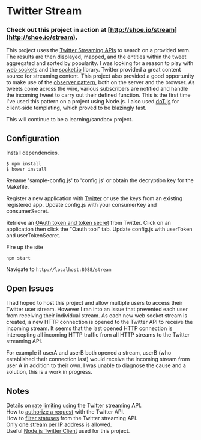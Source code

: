 # Twitter Stream

### Check out this project in action at [http://shoe.io/stream](http://shoe.io/stream).

This project uses the [Twitter Streaming APIs](https://dev.twitter.com/docs/streaming-apis) to search on a provided term. The results are then displayed, mapped, and the entities within the tweet aggregated and sorted by popularity. 
I was looking for a reason to play with [web sockets](http://en.wikipedia.org/wiki/WebSocket) and the [socket.io](http://socket.io) library. 
Twitter provided a great content source for streaming content. 
This project also provided a good opportunity to make use of the [observer pattern](http://en.wikipedia.org/wiki/Observer_pattern), both on the server and the browser. 
As tweets come across the wire, various subscribers are notified and handle the incoming tweet to carry out their defined function. This is the first time I've used this pattern on a project using Node.js. 
I also used [doT.js](http://olado.github.io/doT/) for client-side templating, which proved to be blazingly fast. 

This will continue to be a learning/sandbox project.  

## Configuration
Install dependencies. 
	
	$ npm install
	$ bower install

Rename 'sample-config.js' to 'config.js' or obtain the decryption key for the Makefile.

Register a new application with [Twitter](https://dev.twitter.com/apps) or use the keys from an existing registered app. Update config.js with your consumerKey and consumerSecret.

Retrieve an [OAuth token and token secret](https://dev.twitter.com/apps) from Twitter. 
Click on an application then click the "Oauth tool" tab. Update config.js with userToken and userTokenSecret.  

Fire up the site

	npm start

Navigate to `http://localhost:8088/stream`


## Open Issues
I had hoped to host this project and allow multiple users to access their Twitter user stream. However I ran into an issue that prevented each user from receiving their individual stream. 
As each new web socket stream is created, a new HTTP connection is opened to the Twitter API to receive the incoming stream. It seems that the last opened HTTP connection is intercepting 
all incoming HTTP traffic from all HTTP streams to the Twitter streaming API. 

For example if userA and userB both opened a stream, userB (who established their connection last) would receive the incoming stream from user A in addition to their own. 
I was unable to diagnose the cause and a solution, this is a work in progress. 

## Notes 

Details on [rate limiting](https://dev.twitter.com/docs/rate-limiting/1.1) using the Twitter streaming API.  
How to [authorize a request](https://dev.twitter.com/docs/auth/authorizing-request) with the Twitter API.  
How to [filter statuses](https://dev.twitter.com/docs/api/1.1/post/statuses/filter) from the Twitter streaming API.  
Only [one stream per IP address](https://dev.twitter.com/docs/streaming-apis/streams/public#Connections) is allowed.  
Useful [Node.js Twitter Client](https://github.com/ttezel/twit) used for this project.  
